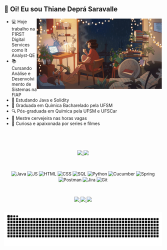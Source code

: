 ## 👋 Oi! Eu sou Thiane Deprá Saravalle

<img align="right" alt="Coding" width="400" src="./src/girltea.gif">

- 💻 Hoje trabalho na F1RST Digital Services como It Analyst-QE
- 📚 Cursando Análise e Desenvolvimento de Sistemas na FIAP
- 📖 Estudando Java e Solidity
- 🔭 Graduada em Química Bacharelado pela UFSM
- 🔍 Pós-graduada em Química pela UFSM e UFSCar
- 🍺 Mestre cervejeira nas horas vagas
- 🎥 Curiosa e apaixonada por series e filmes
<br>

##

<div align="center">
  <br>
  <a href="https://github.com/thidepra">
    <img height="180em" src="https://github-readme-stats.vercel.app/api?username=thidepra&show_icons=true&theme=dracula&include_all_commits=true&count_private=true"/> <img height="180em" src="https://github-readme-stats.vercel.app/api/top-langs/?username=thidepra&layout=compact&langs_count=16&theme=dracula"/>
  </a>
</div>

##

<div align="center" style="display: inline_block"><br>
  <img align="center" alt="Java" height="30" width="40" src="https://cdn.jsdelivr.net/gh/devicons/devicon@latest/icons/java/java-original.svg"/>
  <img align="center" alt="JS" height="30" width="40" src="https://cdn.jsdelivr.net/gh/devicons/devicon@latest/icons/javascript/javascript-original.svg"/>
  <img align="center" alt="HTML" height="30" width="40" src="https://cdn.jsdelivr.net/gh/devicons/devicon@latest/icons/html5/html5-original.svg"/>
  <img align="center" alt="CSS" height="30" width="40" src="https://cdn.jsdelivr.net/gh/devicons/devicon@latest/icons/css3/css3-original.svg"/>  
  <img align="center" alt="SQL" height="30" width="40" src="https://cdn.jsdelivr.net/gh/devicons/devicon@latest/icons/sqldeveloper/sqldeveloper-original.svg"/>
  <img align="center" alt="Python" height="30" width="40" src="https://cdn.jsdelivr.net/gh/devicons/devicon@latest/icons/python/python-original.svg"/>
  <img align="center" alt="Cucumber" height="30" width="40" src="https://cdn.jsdelivr.net/gh/devicons/devicon@latest/icons/cucumber/cucumber-plain.svg"/> 
  <img align="center" alt="Spring" height="30" width="40" src="https://cdn.jsdelivr.net/gh/devicons/devicon@latest/icons/spring/spring-original.svg"/>
  <img align="center" alt="Postman" height="30" width="40" src="https://cdn.jsdelivr.net/gh/devicons/devicon@latest/icons/postman/postman-original.svg"/>
  <img align="center" alt="Jira" height="30" width="40" src="https://cdn.jsdelivr.net/gh/devicons/devicon@latest/icons/jira/jira-original.svg"/>
  <img align="center" alt="Git" height="30" width="40" src="https://cdn.jsdelivr.net/gh/devicons/devicon@latest/icons/git/git-original.svg"/>
</div>

##


<div align="center"><br>
  <a href="https://www.linkedin.com/in/thianedepra/" target="_blank"><img src="https://img.shields.io/badge/LinkedIn-0077B5?style=for-the-badge&logo=linkedin&logoColor=white"target="_blank">
  </a>
  <a href="https://instagram.com/thidepra" target="_blank"><img src="https://img.shields.io/badge/-Instagram-%23E4405F?style=for-the-badge&logo=instagram&logoColor=white" target="_blank">
  </a>
  <a href = "mailto:thianedepra@gmail.com"><img src="https://img.shields.io/badge/-Gmail-%23333?style=for-the-badge&logo=gmail&logoColor=white" target="_blank"></a>
</div>

##

<picture align="center">
  <source media="(prefers-color-scheme: dark)" srcset="https://raw.githubusercontent.com/thidepra/thidepra/output/github-contribution-grid-snake-dark.svg">
  <source media="(prefers-color-scheme: light)" srcset="https://raw.githubusercontent.com/thidepra/thidepra/output/github-contribution-grid-snake-dark.svg">
  <img align="center" alt="github contribution grid snake animation" src="https://raw.githubusercontent.com/thidepra/thidepra/output/github-contribution-grid-snake.svg">
</picture>

##
